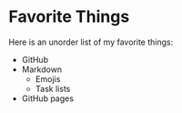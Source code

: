 # Favorite Things
Here is an unorder list of my favorite things:
* GitHub
* Markdown
  * Emojis
  * Task lists
* GitHub pages
